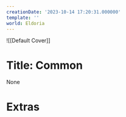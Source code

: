 ```yaml
---
creationDate: '2023-10-14 17:20:31.000000'
template: ''
world: Eldoria
---
```

![[Default Cover]]

# Title: Common

None

# Extras

